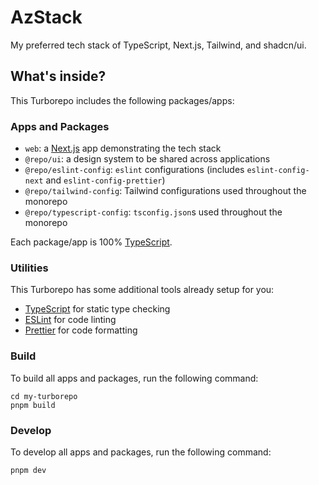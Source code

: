 # AzStack

My preferred tech stack of TypeScript, Next.js, Tailwind, and shadcn/ui.

## What's inside?

This Turborepo includes the following packages/apps:

### Apps and Packages

- `web`: a [Next.js](https://nextjs.org/) app demonstrating the tech stack
- `@repo/ui`: a design system to be shared across applications
- `@repo/eslint-config`: `eslint` configurations (includes `eslint-config-next` and `eslint-config-prettier`)
- `@repo/tailwind-config`: Tailwind configurations used throughout the monorepo
- `@repo/typescript-config`: `tsconfig.json`s used throughout the monorepo

Each package/app is 100% [TypeScript](https://www.typescriptlang.org/).

### Utilities

This Turborepo has some additional tools already setup for you:

- [TypeScript](https://www.typescriptlang.org/) for static type checking
- [ESLint](https://eslint.org/) for code linting
- [Prettier](https://prettier.io) for code formatting

### Build

To build all apps and packages, run the following command:

```
cd my-turborepo
pnpm build
```

### Develop

To develop all apps and packages, run the following command:

```
pnpm dev
```
